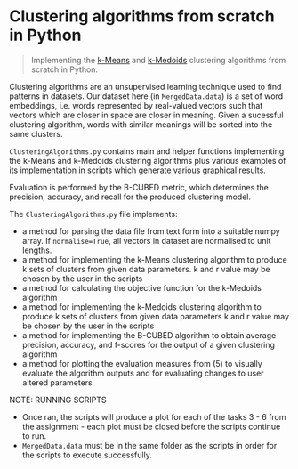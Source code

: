 # Clustering algorithms from scratch in Python

> Implementing the [k-Means](https://en.wikipedia.org/wiki/K-means_clustering) and [k-Medoids](https://en.wikipedia.org/wiki/K-medoids) clustering algorithms from scratch in Python.

Clustering algorithms are an unsupervised learning technique used to find patterns in datasets. Our dataset here (in ```MergedData.data```) is a set of word embeddings, i.e. words represented by real-valued vectors such that vectors which are closer in space are closer in meaning. Given a sucessful clustering algorithm, words with similar meanings will be sorted into the same clusters.

```ClusteringAlgorithms.py``` contains main and helper functions implementing the k-Means and k-Medoids 
clustering algorithms plus various examples of its implementation in scripts which generate various graphical results.

Evaluation is performed by the B-CUBED metric, which determines the precision, accuracy, and recall for the produced clustering model.

The ```ClusteringAlgorithms.py``` file implements:

* a method for parsing the data file from text form into a suitable numpy array. If ```normalise=True```, 
all vectors in dataset are normalised to unit lengths.
* a method for implementing the k-Means clustering algorithm to produce k sets of clusters from given 
data parameters. k and r value may be chosen by the user in the scripts
* a method for calculating the objective function for the k-Medoids algorithm
* a method for implementing the k-Medoids clustering algorithm to produce k sets of clusters from given 
data parameters k and r value may be chosen by the user in the scripts
* a method for implementing the B-CUBED algorithm to obtain average precision, accuracy, and f-scores for 
the output of a given clustering algorithm
* a method for plotting the evaluation measures from (5) to visually evaluate the algorithm outputs and 
for evaluating changes to user altered parameters


NOTE: RUNNING SCRIPTS

* Once ran, the scripts will produce a plot for each of the tasks 3 - 6 from the assignment - each plot must be closed before the scripts continue to run.
* ```MergedData.data``` must be in the same folder as the scripts in order for the scripts to execute successfully.
